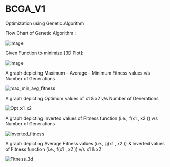 # BCGA_V1
Optimization using Genetic Algorithm


Flow Chart of Genetic Algorithm :

![image](https://user-images.githubusercontent.com/90618332/133473364-68c4f534-a634-4b8f-8c0d-0614f00c636d.png)

Given Function to minimize [3D Plot]:

![image](https://user-images.githubusercontent.com/90618332/133473682-67c21ac2-25d5-492b-927f-3d26f6bbdbb5.png)

A graph depicting Maximum – Average – Minimum Fitness values v/s Number of Generations

![max_min_avg_fitness](https://user-images.githubusercontent.com/90618332/133472775-6e22b857-29af-4eef-996f-ccc5f66d2d60.png)

A graph depicting Optimum values of x1 & x2 v/s Number of Generations

![Opt_x1_x2](https://user-images.githubusercontent.com/90618332/133473852-8239f5b5-c801-410c-bc10-f7e691baf37a.png)

A graph depicting Inverted values of Fitness function (i.e., f(x1 , x2 )) v/s Number of Generations

![Inverted_fitness](https://user-images.githubusercontent.com/90618332/133473917-2d286725-4bf8-443f-abd4-b6bbbbcc5100.png)

A graph depicting Average Fitness values (i.e., g(x1 , x2 )) & Inverted values of Fitness function (i.e., f(x1 , x2 )) v/s x1 & x2

![Fitness_3d](https://user-images.githubusercontent.com/90618332/133474041-e793bc53-c6b1-4ac5-bf6b-80c8aab12e8c.png)







